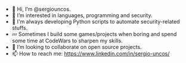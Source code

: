 - 👋 Hi, I’m @sergiouncos.
- 👀 I’m interested in languages, programming and security.
- 🌱 I'm always developing Python scripts to automate security-related stuffs.
- 💤 Sometimes I build some games/projects when boring and spend some time at CodeWars to sharpen my skills. 
- 💞️ I’m looking to collaborate on open source projects.
- 📫 How to reach me: https://www.linkedin.com/in/sergio-uncos/

<!---
sergiouncos/sergiouncos is a ✨ special ✨ repository because its `README.md` (this file) appears on your GitHub profile.
You can click the Preview link to take a look at your changes.
--->
